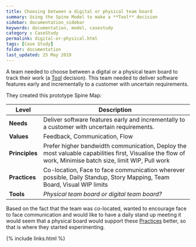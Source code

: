 ```yaml
---
title: Choosing between a digital or physical team board
summary: Using the Spine Model to make a **Tool** decision
sidebar: documentation_sidebar
keywords: documentation, model, casestudy
category : CaseStudy
permalink: digital-or-physical.html
tags: [Case Study]
folder: documentation
last_updated: 25 May 2019
---
```


A team needed to choose between a digital or a physical team board to track their work (a [Tool](/tools) decision). This team needed to deliver software features early and incrementally to a customer with uncertain requirements.

They created this prototype Spine Map:

| Level | Description |
|-------|--------|
| **Needs** | Deliver software features early and incrementally to a customer with uncertain requirements. |
| **Values** | Feedback, Communication, Flow |
| **Principles** | Prefer higher bandwidth communication, Deploy the most valuable capabilities first, Visualise the flow of work, Minimise batch size, limit WIP, Pull work |
| **Practices**  | Co-location, Face to face communication wherever possible, Daily Standup, Story Mapping, Team Board, Visual WIP limits |
| **Tools**      |  *Physical team board or digital team board?* |

Based on the fact that the team was co-located, wanted to encourage face to face communication and would like to have a daily stand up meeting it would seem that a physical board would support these [Practices](/practices) better, so that is where they  started experimenting.

{% include links.html %}
